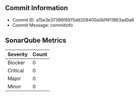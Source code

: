 ## Commit Information
- Commit ID: a15e3e37396f8975dd208400a0bff411863ad0a8
- Commit Message: commitinfo
## SonarQube Metrics
| Severity | Count |
|----------|-------|
| Blocker  | 0 |
| Critical | 0 |
| Major    | 0 |
| Minor    | 0 |
